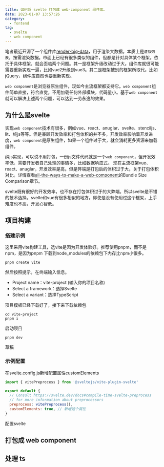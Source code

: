 ```yaml
---
title: 如何将 svelte 打包成 web-component 组件库。
date: 2023-01-07 13:57:26
category:
  - fontend
tag:
  - svelte
  - web component
---
```


笔者最近开源了一个组件库[render-big-data](https://www.npmjs.com/package/render-big-data)，用于渲染大数据。本质上是`虚拟列表`，按需渲染数据。市面上已经有很多类似的组件，但都是针对具体某个框架。依托于具体框架，就会面临两个问题。其一是框架升级改动过于大，组件库就很可能需要重新实现一遍，比如vue2升级到vue3。其二是框架被别的框架所取代，比如jQuery，组件库自然也要重新实现。

`web component`是浏览器原生组件，现如今主流框架都支持它。`web component`组件简单直接，符合直觉，不用加载任何外部模块，代码量小。基于`web component`就可以解决上述两个问题，可以达到一劳永逸的效果。

## 为什么是svelte

实现`web component`技术有很多，例如vue、react、anuglar、svelte、stenciljs、lit、纯js等等。但是兼顾开发效率和打包体积的并不多，开发效率影响着开发进度，`web component`是原生组件，如果一个组件过于大，就会消耗更多资源来加载组件。

纯js实现，可以说不用打包，一份js文件代码就是一个`web component`，但开发效率低，需要开发者自己处理的事情多，比如数据响应式。
现在主流框架vue、react、anuglar，开发效率是高，但是弊端是打包后的体积过于大，关于打包体积对比，详情查看[all-the-ways-to-make-a-web-component](https://webcomponents.dev/blog/all-the-ways-to-make-a-web-component/)的Bundle Size Comparison章节。

svelte既有很好的开发效率，也不存在打包体积过于的大弊端。所以svelte是不错的技术选择。svelte和vue有很多相似的地方，即使是没有使用过这个框架，上手难度也不高，开发心智低。

## 项目构建

### 搭建示例

这里采用vite构建工具，选vite是因为开发体验好。推荐使用pnpm，而不是npm，是因为pnpm 下载到node_modules的依赖包下内存比npm小很多。

```console
pnpm create vite
```

然后按照提示，在终端输入信息。

- Project name：vite-project (输入你的项目名称)
- Select a framework：选择Svelte
- Select a variant：选择TypeScript

项目模板已经下载好了，接下来下载依赖包

```console
cd vite-project
pnpm i
```

启动项目

```console
pnpm dev
```

草稿

### 示例配置

在svelte.config.js新增配置属性customElements

```javascript
import { vitePreprocess } from '@sveltejs/vite-plugin-svelte'

export default {
  // Consult https://svelte.dev/docs#compile-time-svelte-preprocess
  // for more information about preprocessors
  preprocess: vitePreprocess(),
  customElements: true, // 新增这个属性
}

```

配置svelte


## 打包成 web component



## 处理 ts